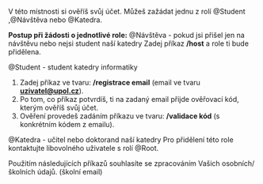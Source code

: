 V této místnosti si ověříš svůj účet. Můžeš zažádat jednu z rolí @Student ,@Návštěva nebo @Katedra. 

**Postup při žádosti o jednotlivé role:** 
@Návštěva - pokud jsi přišel jen na návštěvu nebo nejsi student naší katedry
Zadej příkaz **/host** a role ti bude přidělena. 

@Student - student katedry informatiky
1. Zadej příkaz ve tvaru: **/registrace email** (email ve tvaru **uzivatel@upol.cz**). 
2. Po tom, co příkaz potvrdíš, ti na zadaný email přijde ověřovací kód, kterým ověříš svůj účet.
3. Ověření provedeš zadáním příkazu ve tvaru: **/validace kód** (s konkrétním kódem z emailu). 

@Katedra - učitel nebo doktorand naší katedry
Pro přidělení této role kontaktujte libovolného uživatele s rolí @Root.

Použitím následujících příkazů souhlasíte se zpracováním Vašich osobních/školních údajů. (školní email)
